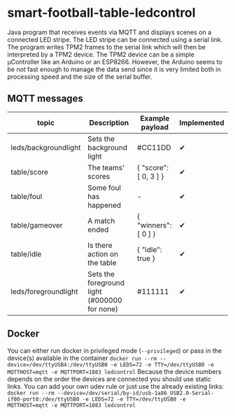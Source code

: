 # smart-football-table-ledcontrol

Java program that receives events via MQTT and displays scenes on a connected LED stripe. 
The LED stripe can be connected using a serial link. The program writes TPM2 frames to the serial link which will then be interpreted by a TPM2 device. The TPM2 device can be a simple µController like an Arduino or an ESP8266. 
However, the Arduino seems to be not fast enough to manage the data send since it is very limited both in processing speed and the size of the serial buffer. 

## MQTT messages
| topic                 | Description                                  | Example payload        |  Implemented |
| --------------------- | -------------------------------------------- |----------------------- |------------- |
| leds/backgroundlight  | Sets the background light                    | #CC11DD                | ✔            |
| table/score           | The teams' scores                            | { "score": [ 0, 3 ] }  | ✔            |
| table/foul            | Some foul has happened                       | -                      | ✔            |
| table/gameover        | A match ended                                | { "winners": [ 0 ] }   | ✔            |
| table/idle            | Is there action on the table                 | { "idle": true }       | ✔            |
| leds/foregroundlight  | Sets the foreground light (#000000 for none) | #111111                | ✔            |

## Docker
You can either run docker in privileged mode (```--privileged```) or pass in the device(s) available in the container
```docker run --rm --device=/dev/ttyUSB4:/dev/ttyUSB0 -e LEDS=72 -e TTY=/dev/ttyUSB0 -e MQTTHOST=mqtt -e MQTTPORT=1883 ledcontrol```
Because the device numbers depends on the order the devices are connected you should use static links. You can add your own udev rule or just use the already existing links: 
```docker run --rm --device=/dev/serial/by-id/usb-1a86_USB2.0-Serial-if00-port0:/dev/ttyUSB0 -e LEDS=72 -e TTY=/dev/ttyUSB0 -e MQTTHOST=mqtt -e MQTTPORT=1883 ledcontrol```

